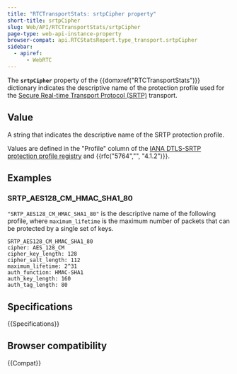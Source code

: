 ```yaml
---
title: "RTCTransportStats: srtpCipher property"
short-title: srtpCipher
slug: Web/API/RTCTransportStats/srtpCipher
page-type: web-api-instance-property
browser-compat: api.RTCStatsReport.type_transport.srtpCipher
sidebar:
  - apiref:
      - WebRTC
---
```


The **`srtpCipher`** property of the {{domxref("RTCTransportStats")}} dictionary indicates the descriptive name of the protection profile used for the [Secure Real-time Transport Protocol (SRTP)](/en-US/docs/Glossary/RTP) transport.

## Value

A string that indicates the descriptive name of the SRTP protection profile.

Values are defined in the "Profile" column of the [IANA DTLS-SRTP protection profile registry](https://www.iana.org/assignments/srtp-protection/srtp-protection.xhtml#srtp-protection-1) and {{rfc("5764","", "4.1.2")}}.

## Examples

### SRTP_AES128_CM_HMAC_SHA1_80

`"SRTP_AES128_CM_HMAC_SHA1_80"` is the descriptive name of the following profile, where `maximum_lifetime` is the maximum number of packets that can be protected by a single set of keys.

```plain
SRTP_AES128_CM_HMAC_SHA1_80
cipher: AES_128_CM
cipher_key_length: 128
cipher_salt_length: 112
maximum_lifetime: 2^31
auth_function: HMAC-SHA1
auth_key_length: 160
auth_tag_length: 80
```

## Specifications

{{Specifications}}

## Browser compatibility

{{Compat}}
